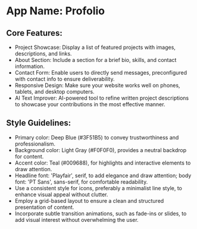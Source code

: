 # **App Name**: Profolio

## Core Features:

- Project Showcase: Display a list of featured projects with images, descriptions, and links.
- About Section: Include a section for a brief bio, skills, and contact information.
- Contact Form: Enable users to directly send messages, preconfigured with contact info to ensure deliverability.
- Responsive Design: Make sure your website works well on phones, tablets, and desktop computers.
- AI Text Improver: AI-powered tool to refine written project descriptions to showcase your contributions in the most effective manner.

## Style Guidelines:

- Primary color: Deep Blue (#3F51B5) to convey trustworthiness and professionalism.
- Background color: Light Gray (#F0F0F0), provides a neutral backdrop for content.
- Accent color: Teal (#009688), for highlights and interactive elements to draw attention.
- Headline font: 'Playfair', serif, to add elegance and draw attention; body font: 'PT Sans', sans-serif, for comfortable readability.
- Use a consistent style for icons, preferably a minimalist line style, to enhance visual appeal without clutter.
- Employ a grid-based layout to ensure a clean and structured presentation of content.
- Incorporate subtle transition animations, such as fade-ins or slides, to add visual interest without overwhelming the user.